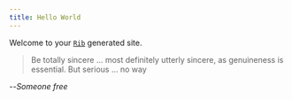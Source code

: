 ```yaml
---
title: Hello World
---
```


Welcome to your [`Rib`](https://rib.srid.ca) generated site.

> Be totally sincere ... most definitely utterly sincere, as genuineness is essential. But serious ... no way

--*Someone free*

